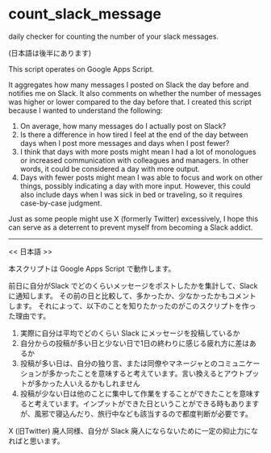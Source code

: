 # count_slack_message
daily checker for counting the number of your slack messages.

(日本語は後半にあります)

This script operates on Google Apps Script.

It aggregates how many messages I posted on Slack the day before and notifies me on Slack. It also comments on whether the number of messages was higher or lower compared to the day before that. I created this script because I wanted to understand the following:

1. On average, how many messages do I actually post on Slack?
2. Is there a difference in how tired I feel at the end of the day between days when I post more messages and days when I post fewer?
3. I think that days with more posts might mean I had a lot of monologues or increased communication with colleagues and managers. In other words, it could be considered a day with more output.
4. Days with fewer posts might mean I was able to focus and work on other things, possibly indicating a day with more input. However, this could also include days when I was sick in bed or traveling, so it requires case-by-case judgment.


Just as some people might use X (formerly Twitter) excessively, I hope this can serve as a deterrent to prevent myself from becoming a Slack addict.

-------

<< 日本語 >>


本スクリプトは Google Apps Script で動作します。

前日に自分がSlack でどのくらいメッセージをポストしたかを集計して、Slack に通知します。
その前の日と比較して、多かったか、少なかったかもコメントします。
それによって、以下のことを知りたかったのがこのスクリプトを作った理由です。

1. 実際に自分は平均でどのくらい Slack にメッセージを投稿しているか
2. 自分からの投稿が多い日と少ない日で1日の終わりに感じる疲れ方に差はあるか
3. 投稿が多い日は、自分の独り言、または同僚やマネージャとのコミュニケーションが多かったことを意味すると考えています。言い換えるとアウトプットが多かった人いえるかもしれません
4. 投稿が少ない日は他のことに集中して作業をすることができたことを意味すると考えています。インプットができた日ということができる時もありますが、風邪で寝込んだり、旅行中なども該当するので都度判断が必要です。

X (旧Twitter) 廃人同様、自分が Slack 廃人にならないために一定の抑止力になればと思います。

